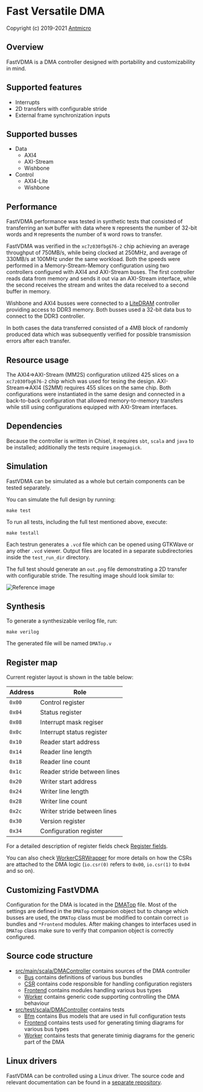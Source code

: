 Fast Versatile DMA
==================

Copyright (c) 2019-2021 [Antmicro](https://www.antmicro.com)

Overview
--------

FastVDMA is a DMA controller designed with portability and customizability in mind.

Supported features
------------------

- Interrupts
- 2D transfers with configurable stride
- External frame synchronization inputs

Supported busses
----------------

- Data
  - AXI4
  - AXI-Stream
  - Wishbone
- Control
  - AXI4-Lite
  - Wishbone

Performance
-----------

FastVDMA performance was tested in synthetic tests that consisted of transferring an `NxM` buffer with data where `N` represents the number of 32-bit words and `M` represents the number of `N` word rows to transfer.

FastVDMA was verified in the `xc7z030fbg676-2` chip achieving an average throughput of 750MB/s, while being clocked at 250MHz, and average of 330MB/s at 100MHz under the same workload. Both the speeds were performed in a Memory-Stream-Memory configuration using two controllers configured with AXI4 and AXI-Stream buses. The first controller reads data from memory and sends it out via an AXI-Stream interface, while the second receives the stream and writes the data received to a second buffer in memory.

Wishbone and AXI4 busses were connected to a [LiteDRAM](https://github.com/enjoy-digital/litedram) controller providing access to DDR3 memory.
Both busses used a 32-bit data bus to connect to the DDR3 controller.

In both cases the data transferred consisted of a 4MB block of randomly produced data which was subsequently verified for possible transmission errors after each transfer.

Resource usage
--------------

The AXI4=\>AXI-Stream (MM2S) configuration utilized 425 slices on a `xc7z030fbg676-2` chip which was used for tesing the design.
AXI-Stream=\>AXI4 (S2MM) requires 455 slices on the same chip.
Both configurations were instantiated in the same design and connected in a back-to-back configuration that allowed memory-to-memory transfers while still using configurations equipped with AXI-Stream interfaces.

Dependencies
------------

Because the controller is written in Chisel, it requires `sbt`, `scala` and `java` to be installed; additionally the tests require `imagemagick`.

Simulation
----------

FastVDMA can be simulated as a whole but certain components can be tested separately.

You can simulate the full design by running:

`make test`

To run all tests, including the full test mentioned above, execute:

`make testall`

Each testrun generates a `.vcd` file which can be opened using GTKWave or any other `.vcd` viewer.
Output files are located in a separate subdirectories inside the `test_run_dir` directory.

The full test should generate an `out.png` file demonstrating a 2D transfer with configurable stride. The resulting image should look similar to: 

![Reference image](doc/ref-output.png)

Synthesis
---------

To generate a synthesizable verilog file, run:

`make verilog`

The generated file will be named `DMATop.v`

Register map
------------

Current register layout is shown in the table below:

|Address | Role                       |
|--------|----------------------------|
|`0x00`  |Control register            |
|`0x04`  |Status register             | 
|`0x08`  |Interrupt mask regiser      |
|`0x0c`  |Interrupt status register   |
|`0x10`  |Reader start address        |
|`0x14`  |Reader line length          |
|`0x18`  |Reader line count           |
|`0x1c`  |Reader stride between lines |
|`0x20`  |Writer start address        |
|`0x24`  |Writer line length          |
|`0x28`  |Writer line count           |
|`0x2c`  |Writer stride between lines |
|`0x30`  |Version register            |
|`0x34`  |Configuration register      |

For a detailed description of register fields check [Register fields](doc/csr.md).

You can also check [WorkerCSRWrapper](src/main/scala/DMAController/Worker/WorkerCSRWrapper.scala) for more details on how the CSRs are attached to the DMA logic (`io.csr(0)` refers to `0x00`, `io.csr(1)` to `0x04` and so on).

Customizing FastVDMA
--------------------

Configuration for the DMA is located in the [DMATop](src/main/scala/DMAController/DMATop.scala) file.
Most of the settings are defined in the `DMATop` companion object but to change which busses are used, the `DMATop` class must be modified to contain correct `io` bundles and `*Frontend` modules.
After making changes to interfaces used in `DMATop` class make sure to verify that companion object is correctly configured.

Source code structure
---------------------
- [src/main/scala/DMAController](src/main/scala/DMAController) contains sources of the DMA controller
  - [Bus](src/main/scala/DMAController/Bus) contains definitions of various bus bundles
  - [CSR](src/main/scala/DMAController/CSR) contains code responsible for handling configuration registers
  - [Frontend](src/main/scala/DMAController/Frontend) contains modules handling various bus types
  - [Worker](src/main/scala/DMAController/Worker) contains generic code supporting controlling the DMA behaviour
- [src/test/scala/DMAController](src/test/scala/DMAController) contains tests
  - [Bfm](src/test/scala/DMAController/Bfm) contains Bus models that are used in full configuration tests
  - [Frontend](src/test/scala/DMAController/Frontend) contains tests used for generating timing diagrams for various bus types
  - [Worker](src/test/scala/DMAController/Worker) contains tests that generate timinig diagrams for the generic part of the DMA

Linux drivers
-------------

FastVDMA can be controlled using a Linux driver.
The source code and relevant documentation can be found in a [separate repository](https://github.com/antmicro/linux-xlnx/tree/fastvdma-driver).

